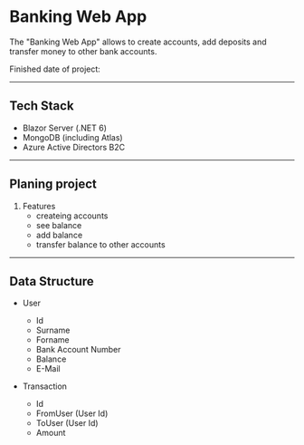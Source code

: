 # Banking Web App

The "Banking Web App" allows to create accounts, add deposits and transfer money to other bank accounts.

Finished date of project: 

***

## Tech Stack

- Blazor Server (.NET 6)
- MongoDB (including Atlas)
- Azure Active Directors B2C

***

## Planing project

1. Features
	- createing accounts
	- see balance
	- add balance
	- transfer balance to other accounts

***

## Data Structure

- User
	- Id
	- Surname
	- Forname
	- Bank Account Number
	- Balance
	- E-Mail

- Transaction
	- Id
	- FromUser (User Id)
	- ToUser (User Id)
	- Amount
